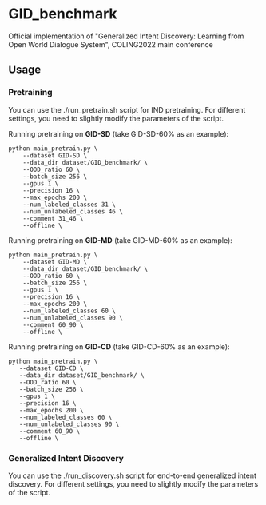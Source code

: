 # GID_benchmark
Official implementation of "Generalized Intent Discovery: Learning from Open World Dialogue System", COLING2022 main conference

## Usage

### Pretraining
You can use the ./run_pretrain.sh script for IND pretraining. For different settings, you need to slightly modify the parameters of the script.

Running pretraining on **GID-SD** (take GID-SD-60% as an example):
```
python main_pretrain.py \
    --dataset GID-SD \
    --data_dir dataset/GID_benchmark/ \
    --OOD_ratio 60 \
    --batch_size 256 \
    --gpus 1 \
    --precision 16 \
    --max_epochs 200 \
    --num_labeled_classes 31 \
    --num_unlabeled_classes 46 \
    --comment 31_46 \
    --offline \
```

Running pretraining on **GID-MD** (take GID-MD-60% as an example):
```
python main_pretrain.py \
    --dataset GID-MD \
    --data_dir dataset/GID_benchmark/ \
    --OOD_ratio 60 \
    --batch_size 256 \
    --gpus 1 \
    --precision 16 \
    --max_epochs 200 \
    --num_labeled_classes 60 \
    --num_unlabeled_classes 90 \
    --comment 60_90 \
    --offline \
 ```
 
 Running pretraining on **GID-CD** (take GID-CD-60% as an example):
 ```
 python main_pretrain.py \
    --dataset GID-CD \
    --data_dir dataset/GID_benchmark/ \
    --OOD_ratio 60 \
    --batch_size 256 \
    --gpus 1 \
    --precision 16 \
    --max_epochs 200 \
    --num_labeled_classes 60 \
    --num_unlabeled_classes 90 \
    --comment 60_90 \
    --offline \
 ```
 
### Generalized Intent Discovery
You can use the ./run_discovery.sh script for end-to-end generalized intent discovery. For different settings, you need to slightly modify the parameters of the script.
 
